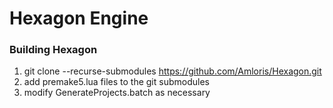 Hexagon Engine
====
### Building Hexagon
1. git clone --recurse-submodules https://github.com/Amloris/Hexagon.git
2. add premake5.lua files to the git submodules
3. modify GenerateProjects.batch as necessary
